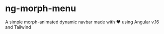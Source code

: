 # ng-morph-menu

A simple morph-animated dynamic navbar made with ❤️ using Angular v.16 and Tailwind
